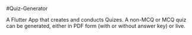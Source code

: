 #Quiz-Generator

A Flutter App that creates and conducts Quizes. A non-MCQ or MCQ quiz can be generated, either in PDF form (with or without answer key) or live.

